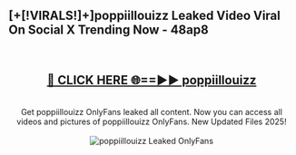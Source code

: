 <h2>[+[!VIRALS!]+]poppiillouizz Leaked Video Viral On Social X Trending Now - 48ap8</h2>
<br>
<div align="center">
<h2><a href="https://libra.edu.pl?poppiillouizz" rel="nofollow">🔴 CLICK HERE 🌐==►► poppiillouizz</a></h2>
<br>
Get poppiillouizz OnlyFans leaked all content. Now you can access all videos and pictures of poppiillouizz OnlyFans. New Updated Files 2025!
<br>
<br>
<a href="https://libra.edu.pl?poppiillouizz" rel="nofollow" data-target="animated-image.originalLink"><img src="https://i.ibb.co.com/WyWwxjT/player-gif2.gif" alt="poppiillouizz Leaked OnlyFans" style="max-width: 100%; display: inline-block;" data-target="animated-image.originalImage"></a>
</div>
<br>